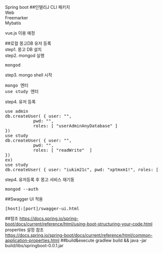Spring boot
##인텔리J CLI
패키지<br>
Web<br>
Freemarker<br>
Mybatis<br>

vue.js 이용 예정


##로컬 몽고DB 유저 등록<br>
step1. 몽고 DB 설치<br>
step2. mongod 실행<br>
<pre>
mongod
</pre>
step3. mongo shell 시작<br>
<pre>
mongo 엔터
use study 엔터
</pre>
step4. 유저 등록
<pre>
use admin
db.createUser( { user: "<username>",
           pwd: "<password>",
           roles: [ "userAdminAnyDatabase" ]
})
use study
db.createUser( { user: "<username>",
           pwd: "<password>",
           roles: [ "readWrite"  ] 
})
ex)
use study
db.createUser( { user: "iukim21c", pwd: "xptmxm1!", roles: [ { role: "readWrite", db: "study" } ] })
</pre>
step4. 유저등록 후 몽고 서비스 재기동<br>
<pre>
mongod --auth
</pre>
##Swagger UI 적용
<pre>
[host]:[port]/swagger-ui.html
</pre>

##참조
https://docs.spring.io/spring-boot/docs/current/reference/html/using-boot-structuring-your-code.html
<br>properties 설정 참조</br>
https://docs.spring.io/spring-boot/docs/current/reference/html/common-application-properties.html
##build&execute
gradlew build && java -jar build/libs/springboot-0.0.1.jar<br>